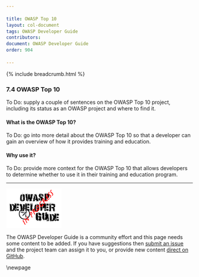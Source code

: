 ```yaml
---

title: OWASP Top 10
layout: col-document
tags: OWASP Developer Guide
contributors:
document: OWASP Developer Guide
order: 904

---
```


{% include breadcrumb.html %}

### 7.4 OWASP Top 10

To Do: supply a couple of sentences on the OWASP Top 10 project,
including its status as an OWASP project and where to find it.

#### What is the OWASP Top 10?

To Do: go into more detail about the OWASP Top 10 so that a developer
can gain an overview of how it provides training and education.

#### Why use it?

To Do: provide more context for the OWASP Top 10 that allows developers to determine
whether to use it in their training and education program.

----

![Developer Guide](../assets/images/dg_wip.png "OWASP Developer Guide")

The OWASP Developer Guide is a community effort and this page needs some content to be added.
If you have suggestions then [submit an issue][issue0904] and the project team can assign it to you,
or provide new content [direct on GitHub][edit0904].

[issue0904]: https://github.com/OWASP/www-project-developer-guide/issues/new?labels=enhancement&template=request.md&title=Update:%2009-training-education/04-top10
[edit0904]: https://github.com/OWASP/www-project-developer-guide/blob/main/draft/09-training-education/04-top10.md

\newpage
